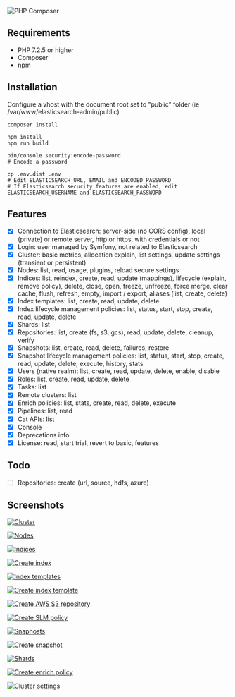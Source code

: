 ![PHP Composer](https://github.com/stephanediondev/elasticsearch-admin/workflows/PHP%20Composer/badge.svg)

## Requirements

- PHP 7.2.5 or higher
- Composer
- npm

## Installation

Configure a vhost with the document root set to "public" folder (ie /var/www/elasticsearch-admin/public)

```
composer install

npm install
npm run build

bin/console security:encode-password
# Encode a password

cp .env.dist .env
# Edit ELASTICSEARCH_URL, EMAIL and ENCODED_PASSWORD
# If Elasticsearch security features are enabled, edit ELASTICSEARCH_USERNAME and ELASTICSEARCH_PASSWORD
```

## Features

- [x] Connection to Elasticsearch: server-side (no CORS config), local (private) or remote server, http or https, with credentials or not
- [x] Login: user managed by Symfony, not related to Elasticsearch
- [x] Cluster: basic metrics, allocation explain, list settings, update settings (transient or persistent)
- [x] Nodes: list, read, usage, plugins, reload secure settings
- [x] Indices: list, reindex, create, read, update (mappings), lifecycle (explain, remove policy), delete, close, open, freeze, unfreeze, force merge, clear cache, flush, refresh, empty, import / export, aliases (list, create, delete)
- [x] Index templates: list, create, read, update, delete
- [x] Index lifecycle management policies: list, status, start, stop, create, read, update, delete
- [x] Shards: list
- [x] Repositories: list, create (fs, s3, gcs), read, update, delete, cleanup, verify
- [x] Snapshots: list, create, read, delete, failures, restore
- [x] Snapshot lifecycle management policies: list, status, start, stop, create, read, update, delete, execute, history, stats
- [x] Users (native realm): list, create, read, update, delete, enable, disable
- [x] Roles: list, create, read, update, delete
- [x] Tasks: list
- [x] Remote clusters: list
- [x] Enrich policies: list, stats, create, read, delete, execute
- [x] Pipelines: list, read
- [x] Cat APIs: list
- [x] Console
- [x] Deprecations info
- [x] License: read, start trial, revert to basic, features

## Todo

- [ ] Repositories: create (url, source, hdfs, azure)

## Screenshots

[![Cluster](assets/images/resized-cluster.png)](assets/images/original-cluster.png)

[![Nodes](assets/images/resized-nodes.png)](assets/images/original-nodes.png)

[![Indices](assets/images/resized-indices.png)](assets/images/original-indices.png)

[![Create index](assets/images/resized-index-create.png)](assets/images/original-index-create.png)

[![Index templates](assets/images/resized-index-templates.png)](assets/images/original-index-templates.png)

[![Create index template](assets/images/resized-index-template-create.png)](assets/images/original-index-template-create.png)

[![Create AWS S3 repository](assets/images/resized-repository-create-s3.png)](assets/images/original-repository-create-s3.png)

[![Create SLM policy](assets/images/resized-slm-policy-create.png)](assets/images/original-slm-policy-create.png)

[![Snaphosts](assets/images/resized-snapshots.png)](assets/images/original-snapshots.png)

[![Create snapshot](assets/images/resized-snapshot-create.png)](assets/images/original-snapshot-create.png)

[![Shards](assets/images/resized-shards.png)](assets/images/original-shards.png)

[![Create enrich policy](assets/images/resized-enrich-create.png)](assets/images/original-enrich-create.png)

[![Cluster settings](assets/images/resized-cluster-settings.png)](assets/images/original-cluster-settings.png)
